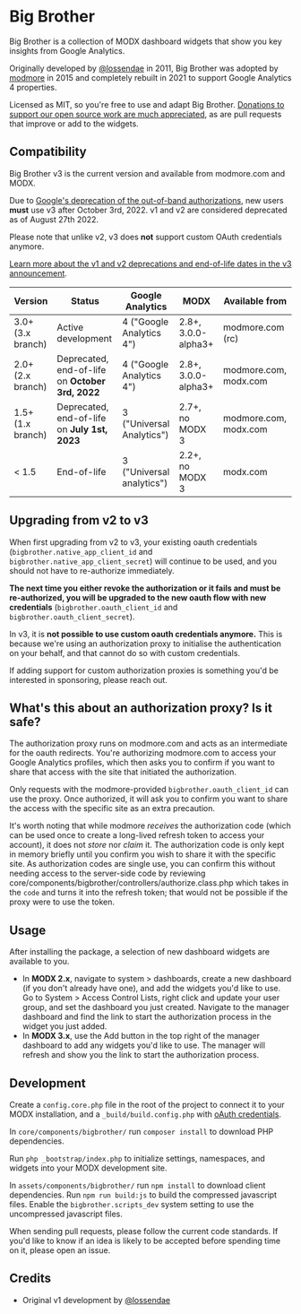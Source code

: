 # Big Brother 

Big Brother is a collection of MODX dashboard widgets that show you key insights from Google Analytics.

Originally developed by [@lossendae](https://github.com/lossendae) in 2011, Big Brother was adopted by [modmore](https://modmore.com/) in 2015 and completely rebuilt in 2021 to support Google Analytics 4 properties. 

Licensed as MIT, so you're free to use and adapt Big Brother. [Donations to support our open source work are much appreciated](https://modmore.com/extras/bigbrother/donate/), as are pull requests that improve or add to the widgets. 

## Compatibility

Big Brother v3 is the current version and available from modmore.com and MODX.

Due to [Google's deprecation of the out-of-band authorizations](https://developers.googleblog.com/2022/02/making-oauth-flows-safer.html), new users **must** use v3 after October 3rd, 2022. v1 and v2 are considered deprecated as of August 27th 2022. 

Please note that unlike v2, v3 does **not** support custom OAuth credentials anymore.

[Learn more about the v1 and v2 deprecations and end-of-life dates in the v3 announcement](https://modmore.com/blog/2022/big-brother-3.0-now-available/).

| Version           | Status                                           | Google Analytics          | MODX                | Available from        |
|-------------------|--------------------------------------------------|---------------------------|---------------------|-----------------------|
| 3.0+ (3.x branch) | Active development                               | 4 ("Google Analytics 4")  | 2.8+, 3.0.0-alpha3+ | modmore.com (rc)      |
| 2.0+ (2.x branch) | Deprecated, end-of-life on **October 3rd, 2022** | 4 ("Google Analytics 4")  | 2.8+, 3.0.0-alpha3+ | modmore.com, modx.com |
| 1.5+ (1.x branch) | Deprecated, end-of-life on **July 1st, 2023**    | 3 ("Universal Analytics") | 2.7+, no MODX 3     | modmore.com, modx.com |
| < 1.5             | End-of-life                                      | 3 ("Universal analytics") | 2.2+, no MODX 3     | modx.com              |

## Upgrading from v2 to v3

When first upgrading from v2 to v3, your existing oauth credentials (`bigbrother.native_app_client_id` and `bigbrother.native_app_client_secret`) will continue to be used, and you should not have to re-authorize immediately.

**The next time you either revoke the authorization or it fails and must be re-authorized, you will be upgraded to the new oauth flow with new credentials** (`bigbrother.oauth_client_id` and `bigbrother.oauth_client_secret`).

In v3, it is **not possible to use custom oauth credentials anymore.** This is because we're using an authorization proxy to initialise the authentication on your behalf, and that cannot do so with custom credentials.

If adding support for custom authorization proxies is something you'd be interested in sponsoring, please reach out.

## What's this about an authorization proxy? Is it safe?

The authorization proxy runs on modmore.com and acts as an intermediate for the oauth redirects. You're authorizing modmore.com to access your Google Analytics profiles, which then asks you to confirm if you want to share that access with the site that initiated the authorization.

Only requests with the modmore-provided `bigbrother.oauth_client_id` can use the proxy. Once authorized, it will ask you to confirm you want to share the access with the specific site as an extra precaution. 

It's worth noting that while modmore _receives_ the authorization code (which can be used once to create a long-lived refresh token to access your account), it does not _store_ nor _claim_ it. The authorization code is only kept in memory briefly until you confirm you wish to share it with the specific site. As authorization codes are single use, you can confirm this without needing access to the server-side code by reviewing core/components/bigbrother/controllers/authorize.class.php which takes in the `code` and turns it into the refresh token; that would not be possible if the proxy were to use the token.

## Usage

After installing the package, a selection of new dashboard widgets are available to you. 

- In **MODX 2.x**, navigate to system > dashboards, create a new dashboard (if you don't already have one), and add the widgets you'd like to use. Go to System > Access Control Lists, right click and update your user group, and set the dashboard you just created. Navigate to the manager dashboard and find the link to start the authorization process in the widget you just added. 
- In **MODX 3.x**, use the Add button in the top right of the manager dashboard to add any widgets you'd like to use. The manager will refresh and show you the link to start the authorization process. 

## Development

Create a `config.core.php` file in the root of the project to connect it to your MODX installation, and a `_build/build.config.php` with [oAuth credentials](https://docs.modmore.com/en/Open_Source/BigBrother/Custom_oAuth_Credentials.html). 

In `core/components/bigbrother/` run `composer install` to download PHP dependencies.

Run `php _bootstrap/index.php` to initialize settings, namespaces, and widgets into your MODX development site.

In `assets/components/bigbrother/` run `npm install` to download client dependencies. Run `npm run build:js` to build the compressed javascript files. Enable the `bigbrother.scripts_dev` system setting to use the uncompressed javascript files.

When sending pull requests, please follow the current code standards. If you'd like to know if an idea is likely to be accepted before spending time on it, please open an issue. 

## Credits

- Original v1 development by [@lossendae](https://github.com/lossendae)
